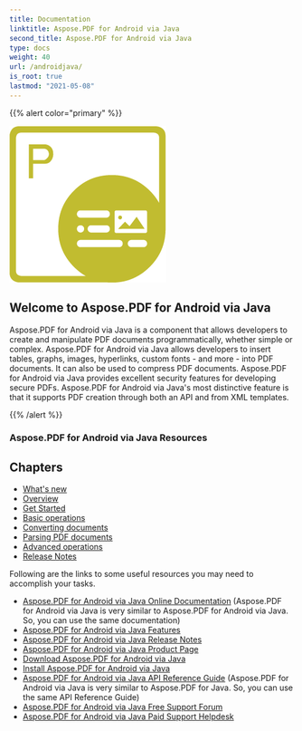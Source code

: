 ```yaml
---
title: Documentation
linktitle: Aspose.PDF for Android via Java
second_title: Aspose.PDF for Android via Java
type: docs
weight: 40
url: /androidjava/
is_root: true
lastmod: "2021-05-08"
---
```


{{% alert color="primary" %}}

![Aspose.PDF for Android via Java Logo](aspose_pdf-for-android.png)

<h2>Welcome to Aspose.PDF for Android via Java </h2>

Aspose.PDF for Android via Java is a component that allows developers to create and manipulate PDF documents programmatically, whether simple or complex. Aspose.PDF for Android via Java allows developers to insert tables, graphs, images, hyperlinks, custom fonts - and more - into PDF documents. It can also be used to compress PDF documents. Aspose.PDF for Android via Java provides excellent security features for developing secure PDFs. Aspose.PDF for Android via Java's most distinctive feature is that it supports PDF creation through both an API and from XML templates.

{{% /alert %}}

<h3>Aspose.PDF for Android via Java Resources</h3>

<h2>Chapters </h2>

- [What's new](/pdf/androidjava/whatsnew/)
- [Overview](/pdf/androidjava/overview/)
- [Get Started](/pdf/androidjava/get-started/)
- [Basic operations](/pdf/androidjava/basic-operations/)
- [Converting documents](/pdf/androidjava/converting/)
- [Parsing PDF documents](/pdf/androidjava/parsing/)
- [Advanced operations](/pdf/androidjava/advanced-operations/)
- [Release Notes](/pdf/androidjava/release-notes/)

Following are the links to some useful resources you may need to accomplish your tasks.

- [Aspose.PDF for Android via Java Online Documentation](/pdf/androidjava/) (Aspose.PDF for Android via Java is very similar to Aspose.PDF for Android via Java. So, you can use the same documentation)
- [Aspose.PDF for Android via Java Features](/pdf/androidjava/key-features/)
- [Aspose.PDF for Android via Java Release Notes](/pdf/androidjava/aspose-pdf-for-android-via-java/)
- [Aspose.PDF for Android via Java Product Page](https://products.aspose.com/pdf/android-java/)
- [Download Aspose.PDF for Android via Java](https://repository.aspose.com/webapp/#/artifacts/browse/tree/General/repo/com/aspose/aspose-pdf-android-via-java)
- [Install Aspose.PDF for Android via Java](/pdf/androidjava/installation/)
- [Aspose.PDF for Android via Java API Reference Guide](https://apireference.aspose.com/pdf/java) (Aspose.PDF for Android via Java is very similar to Aspose.PDF for Java. So, you can use the same API Reference Guide)
- [Aspose.PDF for Android via Java Free Support Forum](https://forum.aspose.com/c/pdf/10)
- [Aspose.PDF for Android via Java Paid Support Helpdesk](https://helpdesk.aspose.com/)
